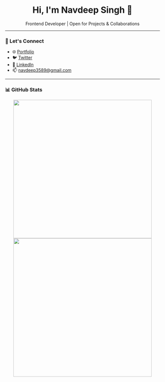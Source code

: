 <h1 align="center">Hi, I'm Navdeep Singh 👋</h1>

<p align="center">
  Frontend Developer | Open for Projects & Collaborations
</p>

---

### 🤝 Let's Connect

- 🌐 [Portfolio](https://navdeep.xyz)
- 🐦 [Twitter](https://twitter.com/navdeep1840)
- 💼 [LinkedIn](https://linkedin.com/in/navdeep1840)
- 📫 navdeep3589@gmail.com

---

### 📊 GitHub Stats

<p align="center">
  <img src="https://github-readme-stats.vercel.app/api?username=navdeep1840&show_icons=true&theme=tokyonight" width="450"/>
  <img src="https://github-readme-streak-stats.herokuapp.com/?user=navdeep1840&theme=tokyonight" width="450"/>
</p>
